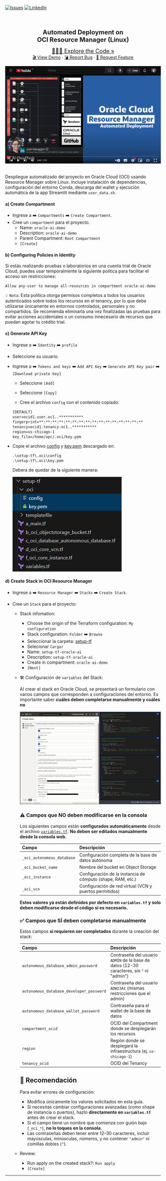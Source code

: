 [![Issues][issues-shield]][issues-url]
[![LinkedIn][linkedin-shield]][linkedin-url]

<br />
<div align="center" style="text-align:center;">
  <h1 style="font-size:20px; font-bload">Automated Deployment on<br/>OCI Resource Manager (Linux)</h1>
  
  <a style="font-size:large;" href="/src/">👨🏽‍💻 Explore the Code »</a>
  <br/>
  <a href="https://youtube.com/playlist?list=PLMUWTQHw13gbqqVHaCid3gUBIlvfVKaBu&si=BphBR3Hq2y_EGmnF">🎬 View Demo</a>
  ·
  <a href="https://github.com/jganggini/oci-functions/issues">💣 Report Bug</a>
  ·
  <a href="https://github.com/jganggini/oci-functions/pulls">🚀 Request Feature</a>

  <a href="https://youtu.be/sSQAGSs23uY?si=-PpzOq8PEUVubgVj" target="_blank">
    <img src="../img/youtube-4.png">
  </a>

</div>
<br />

Despliegue automatizado del proyecto en Oracle Cloud (OCI) usando Resource Manager sobre Linux. Incluye instalación de dependencias, configuración del entorno Conda, descarga del wallet y ejecución automática de la app Streamlit mediante `user_data.sh`.

#### a) Create Compartment

- Ingrese a ➡️ `Compartments` ➡️ `Create Compartment`.
- Cree un `compartment` para el proyecto.
  - Name: `oracle-ai-demo`
  - Description: `oracle-ai-demo`
  - Parent Compartment: `Root Compartment`
  - `[Create]`

#### b) Configuring Policies in Identity

Si estás realizando pruebas o laboratorios en una cuenta trial de Oracle Cloud, puedes usar temporalmente la siguiente política para facilitar el acceso sin restricciones:

```plaintext
Allow any-user to manage all-resources in compartment oracle-ai-demo
```

💡 `Nota`: Esta política otorga permisos completos a todos los usuarios autenticados sobre todos los recursos en el tenancy, por lo que debe utilizarse únicamente en entornos controlados, personales y no compartidos. Se recomienda eliminarla una vez finalizadas las pruebas para evitar acciones accidentales o un consumo innecesario de recursos que puedan agotar tu crédito trial.

#### c) Generate API Key

- Ingrese a ➡️ `Identity` ➡️ `profile`
- Seleccione su usuario.
- Ingrese a ➡️ `Tokens and keys` ➡️ `Add API Key` ➡️ `Generate API Key pair` ➡️ `[Download private key]`
  - Seleccione `[Add]`
  - Seleccione `[Copy]`
  
  - Cree el archivo `config` con el contenido copiado:
  ```plaintext
  [DEFAULT]
  user=ocid1.user.oc1..***********
  fingerprint=**:**:**:**:**:**:**:**:**:**:**:**:**:**:**:**
  tenancy=ocid1.tenancy.oc1..***********
  region=us-chicago-1
  key_file=/home/opc/.oci/key.pem
  ```

- Copie el archivo [config](setup-tf/config) y  [key.pem](setup-tf/key.pem) descargado en:
  ```plaintext
  .\setup-tf\.oci\config
  .\setup-tf\.oci\key.pem
  ```

  Debera de quedar de la siguiente manera:

  ![config files](../img/vw-setup-tf-config.png)

#### d) Create Stack in OCI Resource Manager

- Ingrese a ➡️ `Resource Manager` ➡️ `Stacks` ➡️ `Create Stack`.
- Cree un `Stack` para el proyecto:

  - Stack infomation:

    - Choose the origin of the Terraform configuration: `My configuration`
    - Stack configuration: `Folder` ➡️ `Browse`
    - Seleccionar la carpeta: [setup-tf](setup-tf)
    - Selecionar `Cargar`
    - Name: `setup-tf-oracle-ai`
    - Description: `setup-tf-oracle-ai`
    - Create in compartment: `oracle-ai-demo`
    - `[Next]`

  - 🛠️ Configuración de `variables` del Stack:

    Al crear el stack en Oracle Cloud, se presentará un formulario con varios campos que corresponden a configuraciones del entorno. Es importante saber **cuáles deben completarse manualmente y cuáles no**

    ![config files](../img/vm-stack.png)

    ### ⚠️ Campos que NO deben modificarse en la consola

    Los siguientes campos están **configurados automáticamente** desde el archivo [`variables.tf`](setup-tf/variables.tf).
    **No deben ser editados manualmente desde la consola web.**

    | Campo                        | Descripción                                                 |
    |------------------------------|-------------------------------------------------------------|
    | `_oci_autonomous_database`   | Configuración completa de la base de datos autónoma         |
    | `_oci_bucket_name`           | Nombre del bucket en Object Storage                         |
    | `_oci_instance`              | Configuración de la instancia de cómputo (shape, RAM, etc.) |
    | `_oci_vcn`                   | Configuración de red virtual (VCN y puertos permitidos)     |

    **Estos valores ya están definidos por defecto en `variables.tf` y solo deben modificarse desde el código si es necesario.**

    ### ✅ Campos que SÍ deben completarse manualmente

    Estos campos **sí requieren ser completados** durante la creación del stack:

    | Campo                                    | Descripción                                                                 |
    |------------------------------------------|-----------------------------------------------------------------------------|
    | `autonomous_database_admin_password`     | Contraseña del usuario `ADMIN` de la base de datos (12-30 caracteres, sin `"` ni "admin") |
    | `autonomous_database_developer_password` | Contraseña del usuario `ADW23AI` (mismas restricciones que el admin)       |
    | `autonomous_database_wallet_password`    | Contraseña para el wallet de la base de datos                              |
    | `compartment_ocid`                       | OCID del Compartment donde se desplegarán los recursos                     |
    | `region`                                 | Región donde se desplegará la infraestructura (ej. `us-chicago-1`)         |
    | `tenancy_ocid`                           | OCID del Tenancy                                                           |

    ## 📌 Recomendación

    Para evitar errores de configuración:

    - Modifica únicamente los valores solicitados en esta guía.
    - Si necesitas cambiar configuraciones avanzadas (como shape de instancia o puertos), hazlo **directamente en `variables.tf`** antes de crear el stack.
    - Si el campo tiene un nombre que comienza con guión bajo (`_oci_*`), **no lo toques en la consola**.
    - Las contraseñas deben tener entre 12–30 caracteres, incluir mayúsculas, minúsculas, números, y no contener `"admin"` ni comillas dobles (`"`).

  - Review:

    - Run apply on the created stack?: `Run apply`
    - `[Create]`



---

<!-- MARKDOWN LINKS & IMAGES -->
<!-- https://www.markdownguide.org/basic-syntax/#reference-style-links -->
[issues-shield]: https://img.shields.io/github/issues/othneildrew/Best-README-Template.svg?style=for-the-badge
[issues-url]: https://github.com/jganggini/oci-functions/issues
[linkedin-shield]: https://img.shields.io/badge/-LinkedIn-black.svg?style=for-the-badge&logo=linkedin&colorB=555
[linkedin-url]: https://www.linkedin.com/in/jganggini/